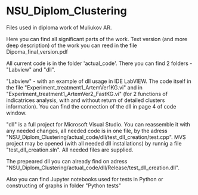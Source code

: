 # NSU_Diplom_Clustering

Files used in diploma work of Muliukov AR.

Here you can find all significant parts of the work. Text version (and more deep description) 
of the work you can reed in the file Dipoma_final_version.pdf

All current code is in the folder 'actual_code'. There you can find 2 folders - "Labview" and "dll". 

"Labview" - with an example of dll usage in IDE LabVIEW. 
The code itself in the file "Experiment_treatment1_ArtemVer1KG.vi" and in "Experiment_treatment1_ArtemVer2_FastKG.vi" (for 2 functions of
indicatrices analysis, with and without return of detailed clusters information).
You can find the connection of the dll in page 4 of code window.

"dll" is a full project for Microsoft Visual Studio. You can reassemble it with any needed changes, all needed code is in one file, 
by the adress "NSU_Diplom_Clustering/actual_code/dll/test_dll_creation/test.cpp". MVS project may be opened (with all needed dll installations) by runnig a file "test_dll_creation.sln". All needed files are supplied.

The prepeared dll you can already find on adress "NSU_Diplom_Clustering/actual_code/dll/Release/test_dll_creation.dll".


Also you can find Jupyter notebooks used for tests in Python or constructing of graphs in folder "Python tests"
